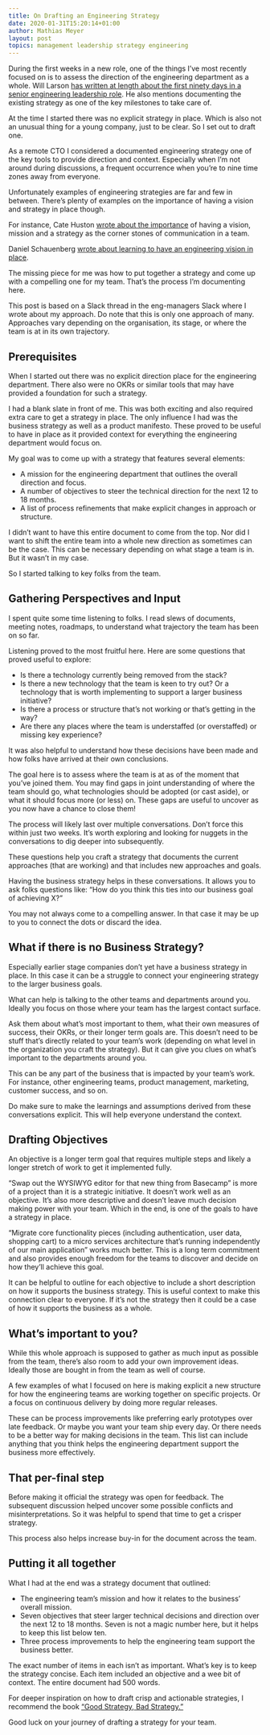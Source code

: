 ```yaml
---
title: On Drafting an Engineering Strategy
date: 2020-01-31T15:20:14+01:00
author: Mathias Meyer
layout: post
topics: management leadership strategy engineering
---
```


During the first weeks in a new role, one of the things I’ve most recently focused on is to assess the direction of the engineering department as a whole. Will Larson [has written at length about the first ninety days in a senior engineering leadership role](https://lethain.com/first-ninety-days-cto-vpe/). He also mentions documenting the existing strategy as one of the key milestones to take care of.

At the time I started there was no explicit strategy in place. Which is also not an unusual thing for a young company, just to be clear. So I set out to draft one.

As a remote CTO I considered a documented engineering strategy one of the key tools to provide direction and context. Especially when I’m not around during discussions, a frequent occurrence when you’re to nine time zones away from everyone.

Unfortunately examples of engineering strategies are far and few in between. There’s plenty of examples on the importance of having a vision and strategy in place though.

For instance, Cate Huston [wrote about the importance](https://qz.com/work/1468580/the-four-layers-of-communication-in-a-functional-team/) of having a vision, mission and a strategy as the corner stones of communication in a team.

Daniel Schauenberg [wrote about learning to have an engineering vision in place](https://unwiredcouch.com/2018/01/03/engineering-vision.html).

The missing piece for me was how to put together a strategy and come up with a compelling one for my team. That’s the process I’m documenting here.

This post is based on a Slack thread in the eng-managers Slack where I wrote about my approach. Do note that this is only one approach of many. Approaches vary depending on the organisation, its stage, or where the team is at in its own trajectory.

## Prerequisites

When I started out there was no explicit direction place for the engineering department. There also were no OKRs or similar tools that may have provided a foundation for such a strategy.

I had a blank slate in front of me. This was both exciting and also required extra care to get a strategy in place. The only influence I had was the business strategy as well as a product manifesto. These proved to be useful to have in place as it provided context for everything the engineering department would focus on.

My goal was to come up with a strategy that features several elements:

* A mission for the engineering department that outlines the overall direction and focus.
* A number of objectives to steer the technical direction for the next 12 to 18 months.
* A list of process refinements that make explicit changes in approach or structure.

I didn’t want to have this entire document to come from the top. Nor did I want to shift the entire team into a whole new direction as sometimes can be the case. This can be necessary depending on what stage a team is in. But it wasn’t in my case.

So I started talking to key folks from the team.

## Gathering Perspectives and Input

I spent quite some time listening to folks. I read slews of documents, meeting notes, roadmaps, to understand what trajectory the team has been on so far.

Listening proved to the most fruitful here. Here are some questions that proved useful to explore:

* Is there a technology currently being removed from the stack?
* Is there a new technology that the team is keen to try out? Or a technology that is worth implementing to support a larger business initiative?
* Is there a process or structure that’s not working or that’s getting in the way?
* Are there any places where the team is understaffed (or overstaffed) or missing key experience?

It was also helpful to understand how these decisions have been made and how folks have arrived at their own conclusions.

The goal here is to assess where the team is at as of the moment that you’ve joined them. You may find gaps in joint understanding of where the team should go, what technologies should be adopted (or cast aside), or what it should focus more (or less) on. These gaps are useful to uncover as you now have a chance to close them!

The process will likely last over multiple conversations. Don’t force this within just two weeks. It’s worth exploring and looking for nuggets in the conversations to dig deeper into subsequently.

These questions help you craft a strategy that documents the current approaches (that are working) and that includes new approaches and goals.

Having the business strategy helps in these conversations. It allows you to ask folks questions like: “How do you think this ties into our business goal of achieving X?”

You may not always come to a compelling answer. In that case it may be up to you to connect the dots or discard the idea.

## What if there is no Business Strategy?

Especially earlier stage companies don’t yet have a business strategy in place. In this case it can be a struggle to connect your engineering strategy to the larger business goals.

What can help is talking to the other teams and departments around you. Ideally you focus on those where your team has the largest contact surface.

Ask them about what’s most important to them, what their own measures of success, their OKRs, or their longer term goals are. This doesn’t need to be stuff that’s directly related to your team’s work (depending on what level in the organization you craft the strategy). But it can give you clues on what’s important to the departments around you.

This can be any part of the business that is impacted by your team’s work. For instance, other engineering teams, product management, marketing, customer success, and so on.

Do make sure to make the learnings and assumptions derived from these conversations explicit. This will help everyone understand the context.

## Drafting Objectives

An objective is a longer term goal that requires multiple steps and likely a longer stretch of work to get it implemented fully.

“Swap out the WYSIWYG editor for that new thing from Basecamp” is more of a project than it is a strategic initiative. It doesn’t work well as an objective. It’s also more descriptive and doesn’t leave much decision making power with your team. Which in the end, is one of the goals to have a strategy in place.

“Migrate core functionality pieces (including authentication, user data, shopping cart) to a micro services architecture that’s running independently of our main application” works much better. This is a long term commitment and also provides enough freedom for the teams to discover and decide on how they’ll achieve this goal.

It can be helpful to outline for each objective to include a short description on how it supports the business strategy. This is useful context to make this connection clear to everyone. If it’s not the strategy then it could be a case of how it supports the business as a whole.

## What’s important to you?

While this whole approach is supposed to gather as much input as possible from the team, there’s also room to add your own improvement ideas. Ideally those are bought in from the team as well of course.

A few examples of what I focused on here is making explicit a new structure for how the engineering teams are working together on specific projects. Or a focus on continuous delivery by doing more regular releases.

These can be process improvements like preferring early prototypes over late feedback. Or maybe you want your team ship every day. Or there needs to be a better way for making decisions in the team. This list can include anything that you think helps the engineering department support the business more effectively.

## That per-final step

Before making it official the strategy was open for feedback. The subsequent discussion helped uncover some possible conflicts and misinterpretations. So it was helpful to spend that time to get a crisper strategy.

This process also helps increase buy-in for the document across the team.

## Putting it all together

What I had at the end was a strategy document that outlined:

* The engineering team’s mission and how it relates to the business’ overall mission.
* Seven objectives that steer larger technical decisions and direction over the next 12 to 18 months. Seven is not a magic number here, but it helps to keep this list below ten.
* Three process improvements to help the engineering team support the business better.

The exact number of items in each isn’t as important. What’s key is to keep the strategy concise. Each item included an objective and a wee bit of context. The entire document had 500 words.

For deeper inspiration on how to draft crisp and actionable strategies, I recommend the book [“Good Strategy, Bad Strategy.”](https://www.goodreads.com/book/show/11721966-good-strategy-bad-strategy)

Good luck on your journey of drafting a strategy for your team.
